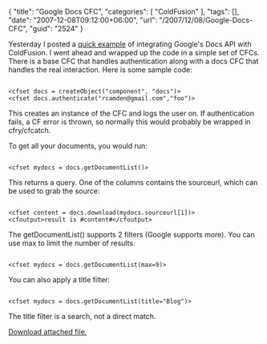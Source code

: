 {
	"title": "Google Docs CFC",
	"categories": [
		"ColdFusion"
	],
	"tags": [],
	"date": "2007-12-08T09:12:00+06:00",
	"url": "/2007/12/08/Google-Docs-CFC",
	"guid": "2524"
}

Yesterday I posted a <a href="http://www.raymondcamden.com/index.cfm/2007/12/7/Quick-example-of-the-Google-Docs-API">quick example</a> of integrating Google's Docs API with ColdFusion. I went ahead and wrapped up the code in a simple set of CFCs. There is a base CFC that handles authentication along with a docs CFC that handles the real interaction. Here is some sample code:

<code>
&lt;cfset docs = createObject("component", "docs")&gt;
&lt;cfset docs.authenticate("rcamden@gmail.com","foo")&gt;
</code>

This creates an instance of the CFC and logs the user on. If authentication fails, a CF error is thrown, so normally this would probably be wrapped in cfry/cfcatch.

To get all your documents, you would run:

<code>
&lt;cfset mydocs = docs.getDocumentList()&gt;
</code>

This returns a query. One of the columns contains the sourceurl, which can be used to grab the source:

<code>
&lt;cfset content = docs.download(mydocs.sourceurl[1])&gt;
&lt;cfoutput&gt;result is #content#&lt;/cfoutput&gt;
</code>

The getDocumentList() supports 2 filters (Google supports more). You can use max to limit the number of results:

<code>
&lt;cfset mydocs = docs.getDocumentList(max=9)&gt;
</code>

You can also apply a title filter:

<code>
&lt;cfset mydocs = docs.getDocumentList(title="Blog")&gt;
</code>

The title filter is a search, not a direct match.<p><a href='enclosures/D%3A%5Chosts%5Cwww%2Ecoldfusionjedi%2Ecom%5Cenclosures%2FArchive14%2Ezip'>Download attached file.</a></p>